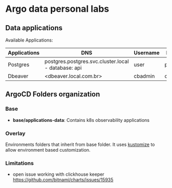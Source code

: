 # Argo data personal labs

## Data applications

Available Applications:

| Applications  | DNS | Username  | Password | Links |
| ------------- | ------------- | ------------- | ------------- | ------------- |
| Postgres | postgres.postgres.svc.cluster.local - database: api | user | password | <https://www.postgresql.org> |
| Dbeaver | <dbeaver.local.com.br> | cbadmin | cbadmin20 | <https://dbeaver.com/docs/cloudbeaver> |

## ArgoCD Folders organization

### Base

- **base/applications-data**: Contains k8s observability applications

### Overlay

Environments folders that inherit from base folder. It uses [kustomize](https://github.com/kubernetes-sigs/kustomize) to allow environment based customization.

### Limitations

- open issue working with clickhouse keeper <https://github.com/bitnami/charts/issues/15935>

